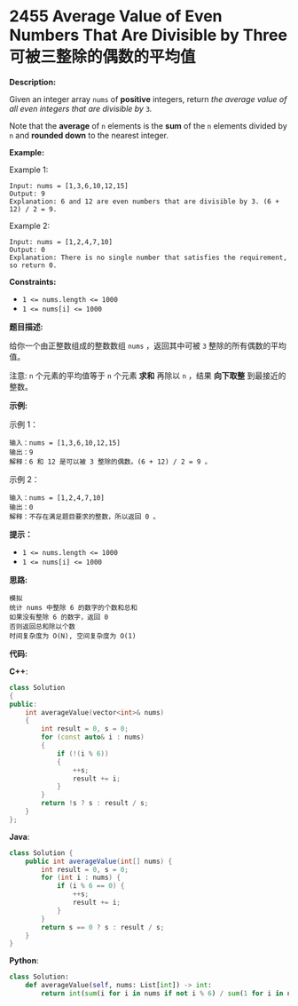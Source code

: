 # 2455 Average Value of Even Numbers That Are Divisible by Three 可被三整除的偶数的平均值

__Description:__

Given an integer array `nums` of __positive__ integers, return _the average value of all even integers that are divisible by_ `3`_._

Note that the __average__ of `n` elements is the __sum__ of the `n` elements divided by `n` and __rounded down__ to the nearest integer.

__Example:__

Example 1:

```text
Input: nums = [1,3,6,10,12,15]
Output: 9
Explanation: 6 and 12 are even numbers that are divisible by 3. (6 + 12) / 2 = 9.
```

Example 2:

```text
Input: nums = [1,2,4,7,10]
Output: 0
Explanation: There is no single number that satisfies the requirement, so return 0.
```

__Constraints:__

- `1 <= nums.length <= 1000`
- `1 <= nums[i] <= 1000`

__题目描述:__

给你一个由正整数组成的整数数组 `nums` ，返回其中可被 `3` 整除的所有偶数的平均值。

注意: `n` 个元素的平均值等于 `n` 个元素 __求和__ 再除以 `n` ，结果 __向下取整__ 到最接近的整数。

__示例:__

示例 1：

```text
输入：nums = [1,3,6,10,12,15]
输出：9
解释：6 和 12 是可以被 3 整除的偶数。(6 + 12) / 2 = 9 。
```

示例 2：

```text
输入：nums = [1,2,4,7,10]
输出：0
解释：不存在满足题目要求的整数，所以返回 0 。
```

__提示：__

- `1 <= nums.length <= 1000`
- `1 <= nums[i] <= 1000`

__思路:__

```text
模拟
统计 nums 中整除 6 的数字的个数和总和
如果没有整除 6 的数字，返回 0
否则返回总和除以个数
时间复杂度为 O(N), 空间复杂度为 O(1)
```

__代码:__

__C++__:

```C++
class Solution 
{
public:
    int averageValue(vector<int>& nums) 
    {
        int result = 0, s = 0;
        for (const auto& i : nums) 
        {
            if (!(i % 6))
            {
                ++s;
                result += i;
            }
        }
        return !s ? s : result / s;
    }
};
```

__Java__:

```Java
class Solution {
    public int averageValue(int[] nums) {
        int result = 0, s = 0;
        for (int i : nums) {
            if (i % 6 == 0) {
                ++s;
                result += i;
            }
        }
        return s == 0 ? s : result / s;
    }
}
```

__Python__:

```Python
class Solution:
    def averageValue(self, nums: List[int]) -> int:
        return int(sum(i for i in nums if not i % 6) / sum(1 for i in nums if not i % 6)) if any(not i % 6 for i in nums) else 0
```
